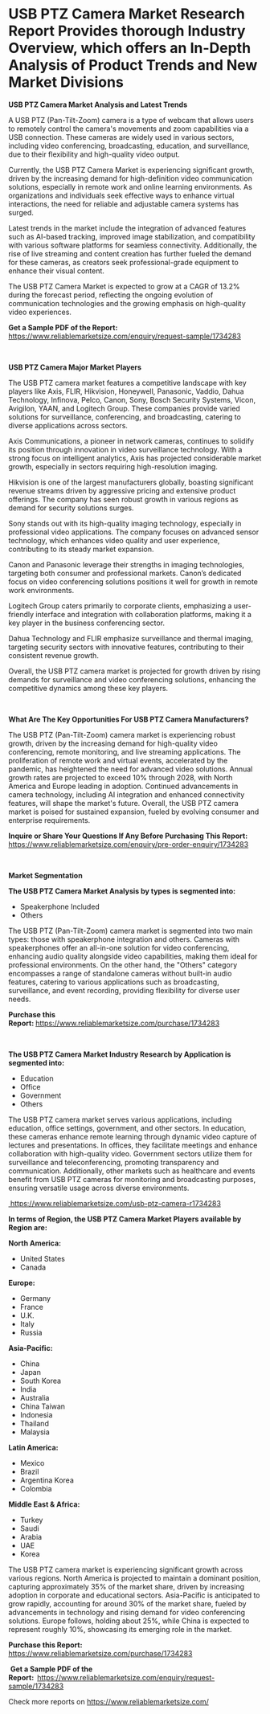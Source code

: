 <p><h1>USB PTZ Camera Market Research Report Provides thorough Industry Overview, which offers an In-Depth Analysis of Product Trends and New Market Divisions</h1></p><p><strong>USB PTZ Camera Market Analysis and Latest Trends</strong></p>
<p><p>A USB PTZ (Pan-Tilt-Zoom) camera is a type of webcam that allows users to remotely control the camera's movements and zoom capabilities via a USB connection. These cameras are widely used in various sectors, including video conferencing, broadcasting, education, and surveillance, due to their flexibility and high-quality video output.</p><p>Currently, the USB PTZ Camera Market is experiencing significant growth, driven by the increasing demand for high-definition video communication solutions, especially in remote work and online learning environments. As organizations and individuals seek effective ways to enhance virtual interactions, the need for reliable and adjustable camera systems has surged.</p><p>Latest trends in the market include the integration of advanced features such as AI-based tracking, improved image stabilization, and compatibility with various software platforms for seamless connectivity. Additionally, the rise of live streaming and content creation has further fueled the demand for these cameras, as creators seek professional-grade equipment to enhance their visual content.</p><p>The USB PTZ Camera Market is expected to grow at a CAGR of 13.2% during the forecast period, reflecting the ongoing evolution of communication technologies and the growing emphasis on high-quality video experiences.</p></p>
<p><strong>Get a Sample PDF of the Report:&nbsp;</strong> <a href="https://www.reliablemarketsize.com/enquiry/request-sample/1734283?utm_campaign=1836&utm_medium=2&utm_source=Github&utm_content=ia&utm_term=08022025&utm_id=usb-ptz-camera">https://www.reliablemarketsize.com/enquiry/request-sample/1734283</a></p>
<p>&nbsp;</p>
<p><strong>USB PTZ Camera Major Market Players</strong></p>
<p><p>The USB PTZ camera market features a competitive landscape with key players like Axis, FLIR, Hikvision, Honeywell, Panasonic, Vaddio, Dahua Technology, Infinova, Pelco, Canon, Sony, Bosch Security Systems, Vicon, Avigilon, YAAN, and Logitech Group. These companies provide varied solutions for surveillance, conferencing, and broadcasting, catering to diverse applications across sectors.</p><p>Axis Communications, a pioneer in network cameras, continues to solidify its position through innovation in video surveillance technology. With a strong focus on intelligent analytics, Axis has projected considerable market growth, especially in sectors requiring high-resolution imaging.</p><p>Hikvision is one of the largest manufacturers globally, boasting significant revenue streams driven by aggressive pricing and extensive product offerings. The company has seen robust growth in various regions as demand for security solutions surges.</p><p>Sony stands out with its high-quality imaging technology, especially in professional video applications. The company focuses on advanced sensor technology, which enhances video quality and user experience, contributing to its steady market expansion.</p><p>Canon and Panasonic leverage their strengths in imaging technologies, targeting both consumer and professional markets. Canon’s dedicated focus on video conferencing solutions positions it well for growth in remote work environments.</p><p>Logitech Group caters primarily to corporate clients, emphasizing a user-friendly interface and integration with collaboration platforms, making it a key player in the business conferencing sector.</p><p>Dahua Technology and FLIR emphasize surveillance and thermal imaging, targeting security sectors with innovative features, contributing to their consistent revenue growth.</p><p>Overall, the USB PTZ camera market is projected for growth driven by rising demands for surveillance and video conferencing solutions, enhancing the competitive dynamics among these key players.</p></p>
<p>&nbsp;</p>
<p><strong>What Are The Key Opportunities For USB PTZ Camera Manufacturers?</strong></p>
<p><p>The USB PTZ (Pan-Tilt-Zoom) camera market is experiencing robust growth, driven by the increasing demand for high-quality video conferencing, remote monitoring, and live streaming applications. The proliferation of remote work and virtual events, accelerated by the pandemic, has heightened the need for advanced video solutions. Annual growth rates are projected to exceed 10% through 2028, with North America and Europe leading in adoption. Continued advancements in camera technology, including AI integration and enhanced connectivity features, will shape the market's future. Overall, the USB PTZ camera market is poised for sustained expansion, fueled by evolving consumer and enterprise requirements.</p></p>
<p><strong>Inquire or Share Your Questions If Any Before Purchasing This Report:</strong> <a href="https://www.reliablemarketsize.com/enquiry/pre-order-enquiry/1734283?utm_campaign=1836&utm_medium=2&utm_source=Github&utm_content=ia&utm_term=08022025&utm_id=usb-ptz-camera">https://www.reliablemarketsize.com/enquiry/pre-order-enquiry/1734283</a></p>
<p>&nbsp;</p>
<p><strong>Market Segmentation</strong></p>
<p><strong>The USB PTZ Camera Market Analysis by types is segmented into:</strong></p>
<p><ul><li>Speakerphone Included</li><li>Others</li></ul></p>
<p><p>The USB PTZ (Pan-Tilt-Zoom) camera market is segmented into two main types: those with speakerphone integration and others. Cameras with speakerphones offer an all-in-one solution for video conferencing, enhancing audio quality alongside video capabilities, making them ideal for professional environments. On the other hand, the "Others" category encompasses a range of standalone cameras without built-in audio features, catering to various applications such as broadcasting, surveillance, and event recording, providing flexibility for diverse user needs.</p></p>
<p><strong>Purchase this Report:&nbsp;</strong><a href="https://www.reliablemarketsize.com/purchase/1734283?utm_campaign=1836&utm_medium=2&utm_source=Github&utm_content=ia&utm_term=08022025&utm_id=usb-ptz-camera">https://www.reliablemarketsize.com/purchase/1734283</a></p>
<p>&nbsp;</p>
<p><strong>The USB PTZ Camera Market Industry Research by Application is segmented into:</strong></p>
<p><ul><li>Education</li><li>Office</li><li>Government</li><li>Others</li></ul></p>
<p><p>The USB PTZ camera market serves various applications, including education, office settings, government, and other sectors. In education, these cameras enhance remote learning through dynamic video capture of lectures and presentations. In offices, they facilitate meetings and enhance collaboration with high-quality video. Government sectors utilize them for surveillance and teleconferencing, promoting transparency and communication. Additionally, other markets such as healthcare and events benefit from USB PTZ cameras for monitoring and broadcasting purposes, ensuring versatile usage across diverse environments.</p></p>
<p><a href="https://www.reliablemarketsize.com/usb-ptz-camera-r1734283?utm_campaign=1836&utm_medium=2&utm_source=Github&utm_content=ia&utm_term=08022025&utm_id=usb-ptz-camera">&nbsp;https://www.reliablemarketsize.com/usb-ptz-camera-r1734283</a></p>
<p><strong>In terms of Region, the USB PTZ Camera Market Players available by Region are:</strong></p>
<p>
    <p> <strong> North America: </strong>
        <ul>
            <li>United States</li>
            <li>Canada</li>
        </ul>
        </p> 
    <p> <strong> Europe: </strong>
        <ul>
            <li>Germany</li>
            <li>France</li>
            <li>U.K.</li>
            <li>Italy</li>
            <li>Russia</li>
        </ul>
        </p> 
    <p> <strong> Asia-Pacific: </strong>
        <ul>
            <li>China</li>
            <li>Japan</li>
            <li>South Korea</li>
            <li>India</li>
            <li>Australia</li>
            <li>China Taiwan</li>
            <li>Indonesia</li>
            <li>Thailand</li>
            <li>Malaysia</li>
        </ul>
        </p> 
    <p> <strong> Latin America: </strong>
        <ul>
            <li>Mexico</li>
            <li>Brazil</li>
            <li>Argentina Korea</li>
            <li>Colombia</li>
        </ul>
        </p> 
    <p> <strong> Middle East & Africa: </strong>
        <ul>
            <li>Turkey</li>
            <li>Saudi</li>
            <li>Arabia</li>
            <li>UAE</li>
            <li>Korea</li>
        </ul>
    </p>
    </p>
<p><p>The USB PTZ camera market is experiencing significant growth across various regions. North America is projected to maintain a dominant position, capturing approximately 35% of the market share, driven by increasing adoption in corporate and educational sectors. Asia-Pacific is anticipated to grow rapidly, accounting for around 30% of the market share, fueled by advancements in technology and rising demand for video conferencing solutions. Europe follows, holding about 25%, while China is expected to represent roughly 10%, showcasing its emerging role in the market.</p></p>
<p><strong>Purchase this Report: </strong><a href="https://www.reliablemarketsize.com/purchase/1734283?utm_campaign=1836&utm_medium=2&utm_source=Github&utm_content=ia&utm_term=08022025&utm_id=usb-ptz-camera">https://www.reliablemarketsize.com/purchase/1734283</a></p>
<p>&nbsp;<strong>Get a Sample PDF of the Report:&nbsp;&nbsp;</strong><a href="https://www.reliablemarketsize.com/enquiry/request-sample/1734283?utm_campaign=1836&utm_medium=2&utm_source=Github&utm_content=ia&utm_term=08022025&utm_id=usb-ptz-camera">https://www.reliablemarketsize.com/enquiry/request-sample/1734283</a></p>
<p><strong></strong></p>
<p>Check more reports on <a href="https://www.reliablemarketsize.com/?utm_campaign=1836&utm_medium=2&utm_source=Github&utm_content=ia&utm_term=08022025&utm_id=usb-ptz-camera">https://www.reliablemarketsize.com/</a></p>
